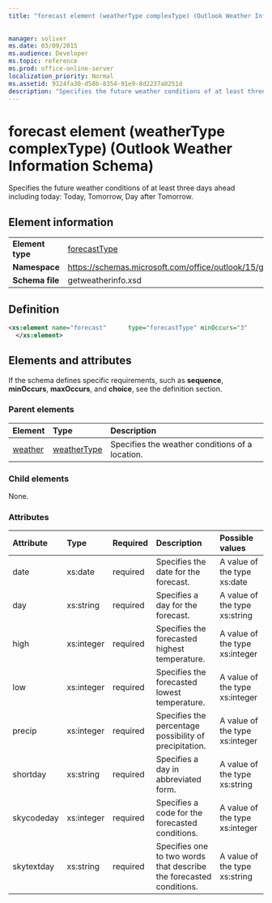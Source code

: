 ```yaml
---
title: "forecast element (weatherType complexType) (Outlook Weather Information Schema)"
 
 
manager: soliver
ms.date: 03/09/2015
ms.audience: Developer
ms.topic: reference
ms.prod: office-online-server
localization_priority: Normal
ms.assetid: 9124fa30-d58b-8354-91e9-8d2237a8251d
description: "Specifies the future weather conditions of at least three days ahead including today: Today, Tomorrow, Day after Tomorrow."
---
```


# forecast element (weatherType complexType) (Outlook Weather Information Schema)

Specifies the future weather conditions of at least three days ahead including today: Today, Tomorrow, Day after Tomorrow.
  
## Element information

|||
|:-----|:-----|
|**Element type** <br/> |[forecastType](forecasttype-complextype-outlook-weather-information-schema.md) <br/> |
|**Namespace** <br/> |https://schemas.microsoft.com/office/outlook/15/getweatherinfo.xsd  <br/> |
|**Schema file** <br/> |getweatherinfo.xsd  <br/> |
   
## Definition

```XML
<xs:element name="forecast"      type="forecastType" minOccurs="3"     maxOccurs="unbounded"    >
  </xs:element>  

```

## Elements and attributes

If the schema defines specific requirements, such as **sequence**, **minOccurs**, **maxOccurs**, and **choice**, see the definition section. 
  
### Parent elements

|**Element**|**Type**|**Description**|
|:-----|:-----|:-----|
|[weather](weather-element-weatherdata-elementoutlook-weather-information-schema.md) <br/> |[weatherType](weathertype-complextype-outlook-weather-information-schema.md) <br/> |Specifies the weather conditions of a location.  <br/> |
   
### Child elements

None.
  
### Attributes

|**Attribute**|**Type**|**Required**|**Description**|**Possible values**|
|:-----|:-----|:-----|:-----|:-----|
|date  <br/> |xs:date  <br/> |required  <br/> |Specifies the date for the forecast.  <br/> |A value of the type xs:date  <br/> |
|day  <br/> |xs:string  <br/> |required  <br/> |Specifies a day for the forecast.  <br/> |A value of the type xs:string  <br/> |
|high  <br/> |xs:integer  <br/> |required  <br/> |Specifies the forecasted highest temperature.  <br/> |A value of the type xs:integer  <br/> |
|low  <br/> |xs:integer  <br/> |required  <br/> |Specifies the forecasted lowest temperature.  <br/> |A value of the type xs:integer  <br/> |
|precip  <br/> |xs:integer  <br/> |required  <br/> |Specifies the percentage possibility of precipitation.  <br/> |A value of the type xs:integer  <br/> |
|shortday  <br/> |xs:string  <br/> |required  <br/> |Specifies a day in abbreviated form.  <br/> |A value of the type xs:string  <br/> |
|skycodeday  <br/> |xs:integer  <br/> |required  <br/> |Specifies a code for the forecasted conditions.  <br/> |A value of the type xs:integer  <br/> |
|skytextday  <br/> |xs:string  <br/> |required  <br/> |Specifies one to two words that describe the forecasted conditions.  <br/> |A value of the type xs:string  <br/> |
   

